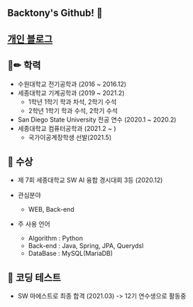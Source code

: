 ## Backtony's Github! 👋


## [개인 블로그](https://backtony.github.io/)

## 📌✏ 학력 
+ 수원대학교 전기공학과 (2016 ~ 2016.12)
+ 세종대학교 기계공학과 (2019 ~ 2021.2)  
  - 1학년 1학기 학과 차석, 2학기 수석
  - 2학년 1학기 학과 수석, 2학기 수석  
+ San Diego State University 전공 연수 (2020.1 ~ 2020.2)  
+ 세종대학교 컴퓨터공학과 (2021.2 ~ )
  - 국가이공계장학생 선발(2021.5)



## 🎁 수상
+ 제 7회 세종대학교 SW AI 융합 경시대회 3등 (2020.12)



  
+ 관심분야
  - WEB, Back-end
+ 주 사용 언어
  - Algorithm : Python
  - Back-end : Java, Spring, JPA, Querydsl
  - DataBase : MySQL(MariaDB)
## 🚩 코딩 테스트
  - SW 마에스트로 최종 합격 (2021.03) -> 12기 연수생으로 활동중
